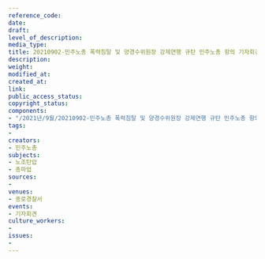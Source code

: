 ```yaml
---
reference_code: 
date: 
draft: 
level_of_description: 
media_type: 
title: 20210902-민주노총 폭력침탈 및 양경수위원장 강제연행 규탄 민주노총 항의 기자회견
description: 
weight: 
modified_at: 
created_at: 
link: 
public_access_status: 
copyright_status: 
components:
- "/2021년/9월/20210902-민주노총 폭력침탈 및 양경수위원장 강제연행 규탄 민주노총 항의 기자회견/_1D20564.jpg"
tags:
- 
creators:
- 민주노총
subjects:
- 노조탄압
- 총파업
sources:
- 
venues:
- 종로경찰서
events:
- 기자회견
culture_workers:
- 
issues:
- 
---
```

